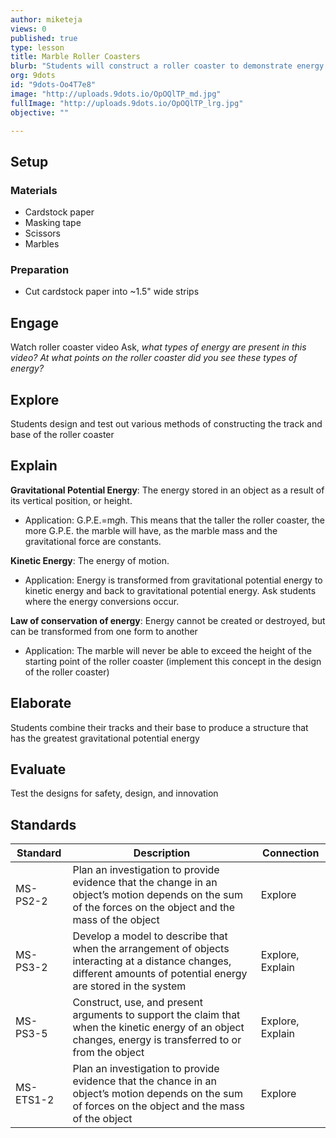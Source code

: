 ```yaml
---
author: miketeja
views: 0
published: true
type: lesson
title: Marble Roller Coasters
blurb: "Students will construct a roller coaster to demonstrate energy transfer #NGSS-MS-PS2-2 #NGSS-MS-PS3-2 #NGSS-MS-PS3-5 #NGSS-MS-ETS1-2"
org: 9dots
id: "9dots-Oo4T7e8"
image: "http://uploads.9dots.io/OpOQlTP_md.jpg"
fullImage: "http://uploads.9dots.io/OpOQlTP_lrg.jpg"
objective: ""

---
```


## Setup
### Materials 

- Cardstock paper
- Masking tape
- Scissors
- Marbles

### Preparation
- Cut cardstock paper into ~1.5" wide strips

## Engage
Watch roller coaster video
Ask, _what types of energy are present in this video? At what points on the roller coaster did you see these types of energy?_

## Explore
Students design and test out various methods of constructing the track and base of the roller coaster

## Explain
**Gravitational Potential Energy**: The energy stored in an object as a result of its vertical position, or height.

- Application: G.P.E.=m*g*h. This means that the taller the roller coaster, the more G.P.E. the marble will have, as the marble mass and the gravitational force are constants. 

**Kinetic Energy**: The energy of motion.

- Application: Energy is transformed from gravitational potential energy to kinetic energy and back to gravitational potential energy. Ask students where the energy conversions occur.

**Law of conservation of energy**: Energy cannot be created or destroyed, but can be transformed from one form to another

- Application: The marble will never be able to exceed the height of the starting point of the roller coaster (implement this concept in the design of the roller coaster)

## Elaborate
Students combine their tracks and their base to produce a structure that has the greatest gravitational potential energy 

## Evaluate
Test the designs for safety, design, and innovation

## Standards
| Standard      | Description   | Connection  |
| ------------- |---------------| ------|
| MS-PS2-2      | Plan an investigation to provide evidence that the change in an object’s motion depends on the sum of the forces on the object and the mass of the object | Explore |
| MS-PS3-2      | Develop a model to describe that when the arrangement of objects interacting at a distance changes, different amounts of potential energy are stored in the system |   Explore, Explain |
| MS-PS3-5      | Construct, use, and present arguments to support the claim that when the kinetic energy of an object changes, energy is transferred to or from the object |   Explore, Explain |
| MS-ETS1-2 	| Plan an investigation to provide evidence that the chance in an object’s motion depends on the sum of forces on the object and the mass of the object   |   Explore |

